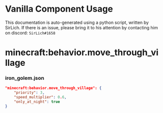 # Vanilla Component Usage
This documentation is auto-generated using a python script, written by SirLich. If there is an issue, please bring it to his attention by contacting him on discord: `SirLich#1658`

# minecraft:behavior.move_through_village
### iron_golem.json
```JSON
"minecraft:behavior.move_through_village": {
    "priority": 3,
    "speed_multiplier": 0.6,
    "only_at_night": true
}
```

